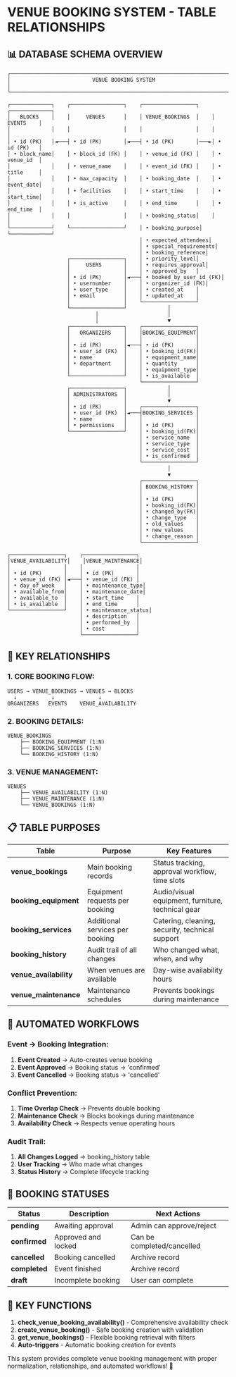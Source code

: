 # VENUE BOOKING SYSTEM - TABLE RELATIONSHIPS

## 📊 **DATABASE SCHEMA OVERVIEW**

```
┌─────────────────────────────────────────────────────────────────────────────┐
│                          VENUE BOOKING SYSTEM                               │
└─────────────────────────────────────────────────────────────────────────────┘

┌─────────────┐    ┌─────────────────┐    ┌─────────────────┐    ┌─────────────┐
│   BLOCKS    │    │     VENUES      │    │ VENUE_BOOKINGS  │    │   EVENTS    │
│             │    │                 │    │                 │    │             │
│ • id (PK)   │◄───┤ • id (PK)       │◄───┤ • id (PK)       │───►│ • id (PK)   │
│ • block_name│    │ • block_id (FK) │    │ • venue_id (FK) │    │ • venue_id  │
│             │    │ • venue_name    │    │ • event_id (FK) │    │ • title     │
│             │    │ • max_capacity  │    │ • booking_date  │    │ • event_date│
│             │    │ • facilities    │    │ • start_time    │    │ • start_time│
│             │    │ • is_active     │    │ • end_time      │    │ • end_time  │
│             │    │                 │    │ • booking_status│    │             │
└─────────────┘    └─────────────────┘    │ • booking_purpose│   └─────────────┘
                                          │ • expected_attendees│
                                          │ • special_requirements│
                                          │ • booking_reference│
                   ┌─────────────────┐    │ • priority_level│
                   │     USERS       │    │ • requires_approval│
                   │                 │    │ • approved_by   │
                   │ • id (PK)       │◄───┤ • booked_by_user_id (FK)│
                   │ • usernumber    │    │ • organizer_id (FK)│
                   │ • user_type     │    │ • created_at    │
                   │ • email         │    │ • updated_at    │
                   │                 │    └─────────────────┘
                   └─────────────────┘             │
                            │                      │
                            │                      ▼
                   ┌─────────────────┐    ┌─────────────────┐
                   │   ORGANIZERS    │    │BOOKING_EQUIPMENT│
                   │                 │    │                 │
                   │ • id (PK)       │◄───┤ • id (PK)       │
                   │ • user_id (FK)  │    │ • booking_id(FK)│
                   │ • name          │    │ • equipment_name│
                   │ • department    │    │ • quantity      │
                   │                 │    │ • equipment_type│
                   └─────────────────┘    │ • is_available  │
                                          └─────────────────┘
                   ┌─────────────────┐             │
                   │ ADMINISTRATORS  │             │
                   │                 │             ▼
                   │ • id (PK)       │    ┌─────────────────┐
                   │ • user_id (FK)  │◄───┤BOOKING_SERVICES │
                   │ • name          │    │                 │
                   │ • permissions   │    │ • id (PK)       │
                   └─────────────────┘    │ • booking_id(FK)│
                                          │ • service_name  │
                                          │ • service_type  │
                                          │ • service_cost  │
                                          │ • is_confirmed  │
                                          └─────────────────┘
                                                   │
                                                   ▼
                                          ┌─────────────────┐
                                          │ BOOKING_HISTORY │
                                          │                 │
                                          │ • id (PK)       │
                                          │ • booking_id(FK)│
                                          │ • changed_by(FK)│
                                          │ • change_type   │
                                          │ • old_values    │
                                          │ • new_values    │
                                          │ • change_reason │
                                          └─────────────────┘

┌─────────────────┐    ┌─────────────────┐
│VENUE_AVAILABILITY│    │VENUE_MAINTENANCE│
│                 │    │                 │
│ • id (PK)       │    │ • id (PK)       │
│ • venue_id (FK) │◄───┤ • venue_id (FK) │
│ • day_of_week   │    │ • maintenance_type│
│ • available_from│    │ • maintenance_date│
│ • available_to  │    │ • start_time    │
│ • is_available  │    │ • end_time      │
└─────────────────┘    │ • maintenance_status│
                       │ • description   │
                       │ • performed_by  │
                       │ • cost          │
                       └─────────────────┘
```

## 🔗 **KEY RELATIONSHIPS**

### **1. CORE BOOKING FLOW:**
```
USERS → VENUE_BOOKINGS → VENUES → BLOCKS
  ↓           ↓              ↓
ORGANIZERS   EVENTS    VENUE_AVAILABILITY
```

### **2. BOOKING DETAILS:**
```
VENUE_BOOKINGS
    ├── BOOKING_EQUIPMENT (1:N)
    ├── BOOKING_SERVICES (1:N)
    └── BOOKING_HISTORY (1:N)
```

### **3. VENUE MANAGEMENT:**
```
VENUES
    ├── VENUE_AVAILABILITY (1:N)
    ├── VENUE_MAINTENANCE (1:N)
    └── VENUE_BOOKINGS (1:N)
```

## 📋 **TABLE PURPOSES**

| Table | Purpose | Key Features |
|-------|---------|-------------|
| **venue_bookings** | Main booking records | Status tracking, approval workflow, time slots |
| **booking_equipment** | Equipment requests per booking | Audio/visual equipment, furniture, technical gear |
| **booking_services** | Additional services per booking | Catering, cleaning, security, technical support |
| **booking_history** | Audit trail of all changes | Who changed what, when, and why |
| **venue_availability** | When venues are available | Day-wise availability hours |
| **venue_maintenance** | Maintenance schedules | Prevents bookings during maintenance |

## 🔄 **AUTOMATED WORKFLOWS**

### **Event → Booking Integration:**
1. **Event Created** → Auto-creates venue booking
2. **Event Approved** → Booking status → 'confirmed'
3. **Event Cancelled** → Booking status → 'cancelled'

### **Conflict Prevention:**
1. **Time Overlap Check** → Prevents double booking
2. **Maintenance Check** → Blocks bookings during maintenance
3. **Availability Check** → Respects venue operating hours

### **Audit Trail:**
1. **All Changes Logged** → booking_history table
2. **User Tracking** → Who made what changes
3. **Status History** → Complete lifecycle tracking

## 🎯 **BOOKING STATUSES**

| Status | Description | Next Actions |
|--------|-------------|-------------|
| **pending** | Awaiting approval | Admin can approve/reject |
| **confirmed** | Approved and locked | Can be completed/cancelled |
| **cancelled** | Booking cancelled | Archive record |
| **completed** | Event finished | Archive record |
| **draft** | Incomplete booking | User can complete |

## 🔧 **KEY FUNCTIONS**

1. **check_venue_booking_availability()** - Comprehensive availability check
2. **create_venue_booking()** - Safe booking creation with validation
3. **get_venue_bookings()** - Flexible booking retrieval with filters
4. **Auto-triggers** - Automatic booking creation for events

This system provides complete venue booking management with proper normalization, relationships, and automated workflows! 🎉

